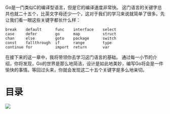 Go是一门类似C的编译型语言，但是它的编译速度非常快。
这门语言的关键字总共也就二十五个，比英文字母还少一个，这对于我们的学习来说就简单了很多。先让我们看一眼这些关键字都长什么样：
```
break    default      func    interface    select
case     defer        go      map          struct
chan     else         goto    package      switch
const    fallthrough  if      range        type
continue for          import  return       var

```
在接下来的这一章中，我将带领你去学习这门语言的基础。
通过每一小节的介绍，你将发现，Go的世界是那么地简洁，设计是如此地美妙，编写Go将会是一件愉快的事情。等回过头来，你就会发现这二十五个关键字是多么地亲切。

<h1>
  目录
</h1>

<img src="https://github.com/KenNaNa/build-web-application-with-golang/raw/master/zh/images/navi2.png?raw=true"/>

